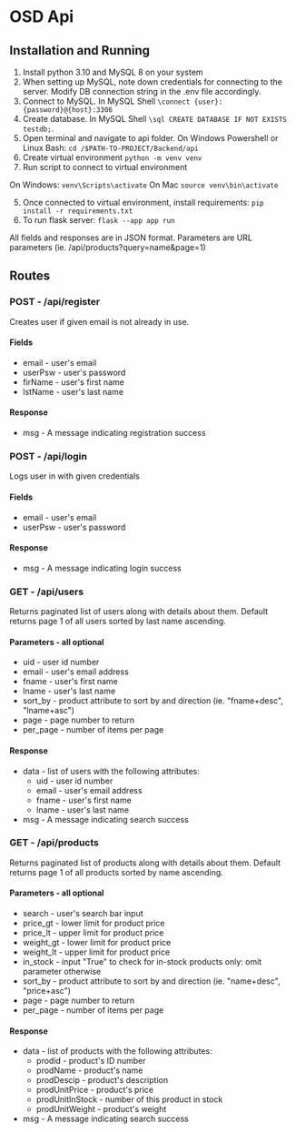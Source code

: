 
# OSD Api

## Installation and Running

1. Install python 3.10 and MySQL 8 on your system
2. When setting up MySQL, note down credentials for connecting to the server. Modify DB connection string in the .env file accordingly.
3. Connect to MySQL. In MySQL Shell `\connect {user}:{password}@{host}:3306`
4. Create database. In MySQL Shell `\sql CREATE DATABASE IF NOT EXISTS testdb;`.
3. Open terminal and navigate to api folder. On Windows Powershell or Linux Bash:
`cd /$PATH-TO-PROJECT/Backend/api`
4. Create virtual environment `python -m venv venv`
5. Run script to connect to virtual environment

On Windows: `venv\Scripts\activate`
On Mac `source venv\bin\activate`

5. Once connected to virtual environment, install requirements: `pip install -r requirements.txt`
6. To run flask server: `flask --app app run`

All fields and responses are in JSON format.
Parameters are URL parameters (ie. /api/products?query=name&page=1)

## Routes

### POST - /api/register

Creates user if given email is not already in use.

#### Fields

* email - user's email
* userPsw - user's password
* firName - user's first name
* lstName - user's last name

#### Response
* msg - A message indicating registration success

### POST - /api/login

Logs user in with given credentials

#### Fields

* email - user's email
* userPsw - user's password

#### Response

* msg - A message indicating login success

### GET - /api/users

Returns paginated list of users along with details about them. Default returns page 1 of all users sorted by last name ascending.

#### Parameters - all optional

* uid - user id number
* email - user's email address
* fname - user's first name
* lname - user's last name
* sort_by - product attribute to sort by and direction (ie. "fname+desc", "lname+asc")
* page - page number to return
* per_page - number of items per page

#### Response
* data - list of users with the following attributes:
    * uid - user id number
    * email - user's email address
    * fname - user's first name
    * lname - user's last name
* msg - A message indicating search success

### GET - /api/products

Returns paginated list of products along with details about them. Default returns page 1 of all products sorted by name ascending.

#### Parameters - all optional

* search - user's search bar input
* price_gt - lower limit for product price
* price_lt - upper limit for product price
* weight_gt - lower limit for product price
* weight_lt - upper limit for product price
* in_stock - input "True" to check for in-stock products only: omit parameter otherwise
* sort_by - product attribute to sort by and direction (ie. "name+desc", "price+asc")
* page - page number to return
* per_page - number of items per page

#### Response
* data - list of products with the following attributes:
    * prodid - product's ID number
    * prodName - product's name
    * prodDescip - product's description
    * prodUnitPrice - product's price
    * prodUnitInStock - number of this product in stock
    * prodUnitWeight - product's weight
* msg - A message indicating search success